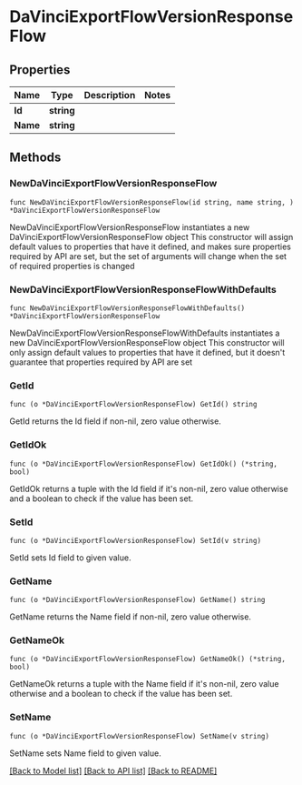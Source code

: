 # DaVinciExportFlowVersionResponseFlow

## Properties

Name | Type | Description | Notes
------------ | ------------- | ------------- | -------------
**Id** | **string** |  | 
**Name** | **string** |  | 

## Methods

### NewDaVinciExportFlowVersionResponseFlow

`func NewDaVinciExportFlowVersionResponseFlow(id string, name string, ) *DaVinciExportFlowVersionResponseFlow`

NewDaVinciExportFlowVersionResponseFlow instantiates a new DaVinciExportFlowVersionResponseFlow object
This constructor will assign default values to properties that have it defined,
and makes sure properties required by API are set, but the set of arguments
will change when the set of required properties is changed

### NewDaVinciExportFlowVersionResponseFlowWithDefaults

`func NewDaVinciExportFlowVersionResponseFlowWithDefaults() *DaVinciExportFlowVersionResponseFlow`

NewDaVinciExportFlowVersionResponseFlowWithDefaults instantiates a new DaVinciExportFlowVersionResponseFlow object
This constructor will only assign default values to properties that have it defined,
but it doesn't guarantee that properties required by API are set

### GetId

`func (o *DaVinciExportFlowVersionResponseFlow) GetId() string`

GetId returns the Id field if non-nil, zero value otherwise.

### GetIdOk

`func (o *DaVinciExportFlowVersionResponseFlow) GetIdOk() (*string, bool)`

GetIdOk returns a tuple with the Id field if it's non-nil, zero value otherwise
and a boolean to check if the value has been set.

### SetId

`func (o *DaVinciExportFlowVersionResponseFlow) SetId(v string)`

SetId sets Id field to given value.


### GetName

`func (o *DaVinciExportFlowVersionResponseFlow) GetName() string`

GetName returns the Name field if non-nil, zero value otherwise.

### GetNameOk

`func (o *DaVinciExportFlowVersionResponseFlow) GetNameOk() (*string, bool)`

GetNameOk returns a tuple with the Name field if it's non-nil, zero value otherwise
and a boolean to check if the value has been set.

### SetName

`func (o *DaVinciExportFlowVersionResponseFlow) SetName(v string)`

SetName sets Name field to given value.



[[Back to Model list]](../README.md#documentation-for-models) [[Back to API list]](../README.md#documentation-for-api-endpoints) [[Back to README]](../README.md)


